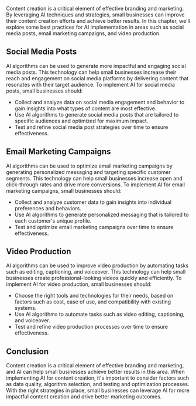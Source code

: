 
Content creation is a critical element of effective branding and marketing. By leveraging AI techniques and strategies, small businesses can improve their content creation efforts and achieve better results. In this chapter, we'll explore some best practices for AI implementation in areas such as social media posts, email marketing campaigns, and video production.

Social Media Posts
------------------

AI algorithms can be used to generate more impactful and engaging social media posts. This technology can help small businesses increase their reach and engagement on social media platforms by delivering content that resonates with their target audience. To implement AI for social media posts, small businesses should:

* Collect and analyze data on social media engagement and behavior to gain insights into what types of content are most effective.
* Use AI algorithms to generate social media posts that are tailored to specific audiences and optimized for maximum impact.
* Test and refine social media post strategies over time to ensure effectiveness.

Email Marketing Campaigns
-------------------------

AI algorithms can be used to optimize email marketing campaigns by generating personalized messaging and targeting specific customer segments. This technology can help small businesses increase open and click-through rates and drive more conversions. To implement AI for email marketing campaigns, small businesses should:

* Collect and analyze customer data to gain insights into individual preferences and behaviors.
* Use AI algorithms to generate personalized messaging that is tailored to each customer's unique profile.
* Test and optimize email marketing campaigns over time to ensure effectiveness.

Video Production
----------------

AI algorithms can be used to improve video production by automating tasks such as editing, captioning, and voiceover. This technology can help small businesses create professional-looking videos quickly and efficiently. To implement AI for video production, small businesses should:

* Choose the right tools and technologies for their needs, based on factors such as cost, ease of use, and compatibility with existing systems.
* Use AI algorithms to automate tasks such as video editing, captioning, and voiceover.
* Test and refine video production processes over time to ensure effectiveness.

Conclusion
----------

Content creation is a critical element of effective branding and marketing, and AI can help small businesses achieve better results in this area. When implementing AI for content creation, it's important to consider factors such as data quality, algorithm selection, and testing and optimization processes. With the right strategies in place, small businesses can leverage AI for more impactful content creation and drive better marketing outcomes.
